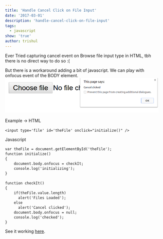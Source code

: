 ```yaml
---
title: 'Handle Cancel Click on File Input'
date: '2017-03-01'
description: 'handle-cancel-click-on-file-input'
tags:
  - javascript
show: 'true'
author: trishul
---
```




Ever Tried capturing cancel event on Browse file input type in HTML, tbh there is no direct way to do so :(

But there is a workaround adding a bit of javascript. We can play with onfocus event of the BODY element.
![File input](./img1.png "Handle Cancel Click on File Input")

Example ->
HTML

```<input type='file' id='theFile' onclick="initialize()" />```

Javascript
```
var theFile = document.getElementById('theFile');
function initialize()
{
    document.body.onfocus = checkIt;
    console.log('initializing');
}
    
function checkIt()
{
    if(theFile.value.length) 
      alert('Files Loaded');
    else 
      alert('Cancel clicked');
    document.body.onfocus = null;
    console.log('checked');
}		
```

See it working [here](https://tsl143.github.io/jsDemos/handleFileEvent/).
